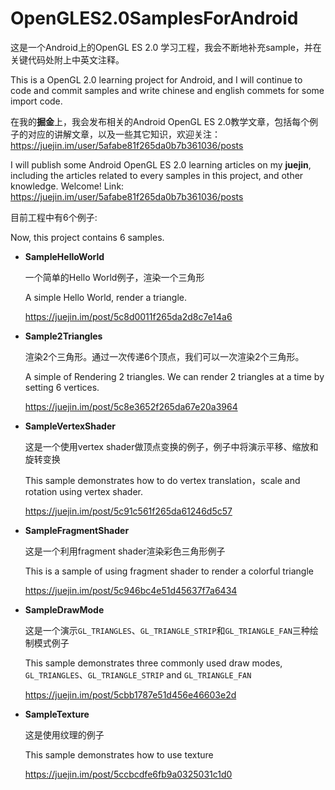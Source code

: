 # OpenGLES2.0SamplesForAndroid



这是一个Android上的OpenGL ES 2.0 学习工程，我会不断地补充sample，并在关键代码处附上中英文注释。

This is a OpenGL 2.0 learning project for Android, and I will continue to code and commit samples and write chinese and english commets for some import code.



在我的**掘金**上，我会发布相关的Android OpenGL ES 2.0教学文章，包括每个例子的对应的讲解文章，以及一些其它知识，欢迎关注：https://juejin.im/user/5afabe81f265da0b7b361036/posts

I will publish some Android OpenGL ES 2.0 learning articles on my **juejin**, including the articles related to every samples in this project, and other knowledge.  Welcome! Link: https://juejin.im/user/5afabe81f265da0b7b361036/posts




目前工程中有6个例子:

Now, this project contains 6 samples.



- **SampleHelloWorld**

  一个简单的Hello World例子，渲染一个三角形

  A simple Hello World, render a triangle.

  https://juejin.im/post/5c8d0011f265da2d8c7e14a6



- **Sample2Triangles**

  渲染2个三角形。通过一次传递6个顶点，我们可以一次渲染2个三角形。

  A simple of Rendering 2 triangles. We can render 2 triangles at a time by setting 6 vertices.

  https://juejin.im/post/5c8e3652f265da67e20a3964



- **SampleVertexShader**

  这是一个使用vertex shader做顶点变换的例子，例子中将演示平移、缩放和旋转变换

  This sample demonstrates how to do vertex translation，scale and rotation using vertex shader.

  https://juejin.im/post/5c91c561f265da61246d5c57



- **SampleFragmentShader**

  这是一个利用fragment shader渲染彩色三角形例子

  This is a sample of using fragment shader to render a colorful triangle

  https://juejin.im/post/5c946bc4e51d45637f7a6434



- **SampleDrawMode**

  这是一个演示`GL_TRIANGLES`、`GL_TRIANGLE_STRIP`和`GL_TRIANGLE_FAN`三种绘制模式例子

  This sample demonstrates three commonly used draw modes, `GL_TRIANGLES`、`GL_TRIANGLE_STRIP` and `GL_TRIANGLE_FAN`

  https://juejin.im/post/5cbb1787e51d456e46603e2d

  

- **SampleTexture**

  这是使用纹理的例子

  This sample demonstrates how to use texture

  https://juejin.im/post/5ccbcdfe6fb9a0325031c1d0

